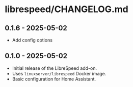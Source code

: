 # librespeed/CHANGELOG.md

## 0.1.6 - 2025-05-02

- Add config options

## 0.1.0 - 2025-05-02

- Initial release of the LibreSpeed add-on.
- Uses `linuxserver/librespeed` Docker image.
- Basic configuration for Home Assistant.
